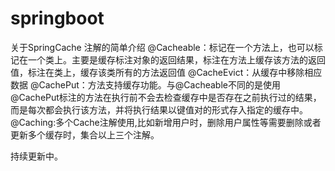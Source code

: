 # springboot
关于SpringCache 注解的简单介绍
@Cacheable：标记在一个方法上，也可以标记在一个类上。主要是缓存标注对象的返回结果，标注在方法上缓存该方法的返回值，标注在类上，缓存该类所有的方法返回值
@CacheEvict：从缓存中移除相应数据
@CachePut：方法支持缓存功能。与@Cacheable不同的是使用@CachePut标注的方法在执行前不会去检查缓存中是否存在之前执行过的结果，而是每次都会执行该方法，并将执行结果以键值对的形式存入指定的缓存中。
@Caching:多个Cache注解使用,比如新增用户时，删除用户属性等需要删除或者更新多个缓存时，集合以上三个注解。

持续更新中。
